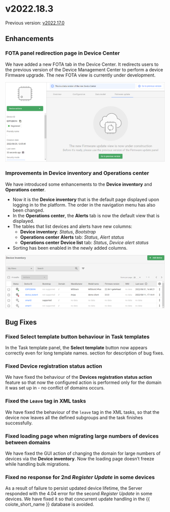 # v2022.18.3

Previous version: [v2022.17.0](v2022.17.0.md)

## Enhancements

### FOTA panel redirection page in Device Center

We have added a new FOTA tab in the Device Center. It redirects users to the previous version of the Device Management Center to perform a device Firmware upgrade. The new FOTA view is currently under development.

![Device Center FOTA tab](images/DC_FOTA_tab.png)

### Improvements in Device inventory and Operations center

We have introduced some enhancements to the **Device inventory** and **Operations center**.

- Now it is the **Device inventory** that is the default page displayed upon logging in to the platform. The order in the navigation menu has also been changed.
- In the **Operations center**, the **Alerts** tab is now the default view that is displayed.
- The tables that list devices and alerts have new columns:
    - **Device inventory**: *Status*, *Bootstrap*
    - **Operations center** **Alerts** tab: *Status*, *Alert status*
    - **Operations center** **Device list** tab: *Status*, *Device alert status*
- Sorting has been enabled in the newly added columns.

![Device inventory new columns](images/DI_new_columns.png)

## Bug Fixes

### Fixed **Select template** button behaviour in **Task templates**
In the Task template panel, the **Select template** button now appears correctly even for long template names.
section for description of bug fixes.
### Fixed **Device registration status action**
We have fixed the behaviour of the **Devices registration status action** feature so that now the configured action is performed only for the domain it was set up in - no conflict of domains occurs.
### Fixed the `Leave` tag in XML tasks
We have fixed the behaviour of the `leave` tag in the XML tasks, so that the device now leaves all the defined subgroups and the task finishes successfully.
### Fixed loading page when migrating large numbers of devices between domains
We have fixed the GUI action of changing the domain for large numbers of devices via the **Device inventory**. Now the loading page doesn’t freeze while handling bulk migrations.
### Fixed no response for 2nd *Register Update* in some devices
As a result of failure to persist updated device lifetime, the Server responded with the 4.04 error for the second *Register Update* in some devices. We have fixed it so that concurrent update handling in the {{ coiote_short_name }} database is avoided.

